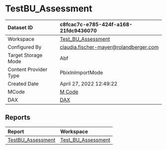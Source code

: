 



# TestBU_Assessment

|Dataset ID|c8fcac7c-e785-424f-a168-21fdc9436070|
| :--- | :--- |
|Workspace|[Test_BU_Assessment](../Workspaces/Test_BU_Assessment.md)|
|Configured By|claudia.fischer-mayer@rolandberger.com|
|Target Storage Mode|Abf|
|Content Provider Type|PbixInImportMode|
|Created Date|April 27, 2022 12:49:22|
|MCode|[M Code](./TestBU_Assessment/mcode.md)|
|DAX|[DAX](./TestBU_Assessment/dax.md)|

## Reports

|Report|Workspace|
| :--- | :--- |
|[TestBU_Assessment](../Reports/TestBU_Assessment.md)|[Test_BU_Assessment](../Workspaces/Test_BU_Assessment.md)|
